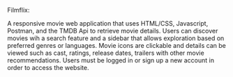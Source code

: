 Filmflix:

A responsive movie web application that uses HTML/CSS, Javascript, Postman, and the TMDB Api to retrieve movie details. Users can discover movies wih a search feature and a sidebar that allows exploration based on preferred genres or languages. Movie icons are clickable and details can be viewed such as cast, ratings, release dates, trailers with other movie recommendations. Users must be logged in or sign up a new account in order to access the website. 